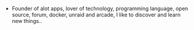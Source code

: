 - Founder of alot apps, lover of technology, programming language, open source, forum, docker, unraid and arcade, I like to discover and learn new things..
  <br>



















































































































































































































































































































































































































































































































































































































































































































































































































































































































